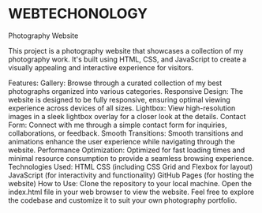 # WEBTECHONOLOGY

Photography Website

This project is a photography website that showcases a collection of my photography work. It's built using HTML, CSS, and JavaScript to create a visually appealing and interactive experience for visitors.

Features:
Gallery: Browse through a curated collection of my best photographs organized into various categories.
Responsive Design: The website is designed to be fully responsive, ensuring optimal viewing experience across devices of all sizes.
Lightbox: View high-resolution images in a sleek lightbox overlay for a closer look at the details.
Contact Form: Connect with me through a simple contact form for inquiries, collaborations, or feedback.
Smooth Transitions: Smooth transitions and animations enhance the user experience while navigating through the website.
Performance Optimization: Optimized for fast loading times and minimal resource consumption to provide a seamless browsing experience.
Technologies Used:
HTML
CSS (including CSS Grid and Flexbox for layout)
JavaScript (for interactivity and functionality)
GitHub Pages (for hosting the website)
How to Use:
Clone the repository to your local machine.
Open the index.html file in your web browser to view the website.
Feel free to explore the codebase and customize it to suit your own photography portfolio.
